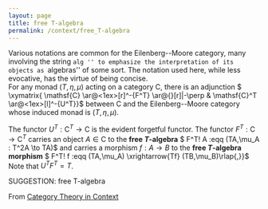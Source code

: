 ```yaml
---
layout: page
title: free T-algebra
permalink: /context/free_T-algebra
---
```

Various notations are common for the Eilenberg--Moore category, many involving the string ``alg '' to emphasize the interpretation of its objects as ``algebras'' of some sort. The notation used here, while less evocative, has the virtue of being concise.
\
 For any  monad $(T,\eta,\mu)$ acting on a category $\mathsf{C}$, there is an adjunction
$ \xymatrix{ \mathsf{C} \ar@<1ex>[r]^-{F^T} \ar@{}[r]|-\perp & \mathsf{C}^T \ar@<1ex>[l]^-{U^T}}$ between $\mathsf{C}$ and the Eilenberg--Moore category whose induced monad is $(T,\eta,\mu)$.


The functor $U^T : \mathsf{C}^T \to \mathsf{C}$ is the evident forgetful functor.  The functor $F^T : \mathsf{C} \to \mathsf{C}^T$ carries an object $A \in \mathsf{C}$ to the **free $T$-algebra** $ F^T\! A :eqq (TA,\mu_A : T^2A \to TA)$ and carries a morphism $f : A \to B$ to the **free $T$-algebra morphism** $ F^T\! f :eqq  (TA,\mu_A) \xrightarrow{Tf} (TB,\mu_B)\rlap{,}}$ Note that $U^TF^T=T$.

SUGGESTION: free T-algebra

From [Category Theory in Context](https://mathgloss.github.io/MathGloss/context.html)